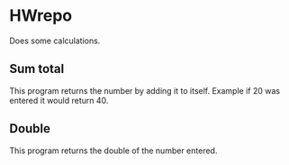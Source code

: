# HWrepo
Does some calculations.

## Sum total
This program returns the number by adding it to itself. Example if 20 was
entered it would return 40.

## Double

This program returns the double of the number entered.
